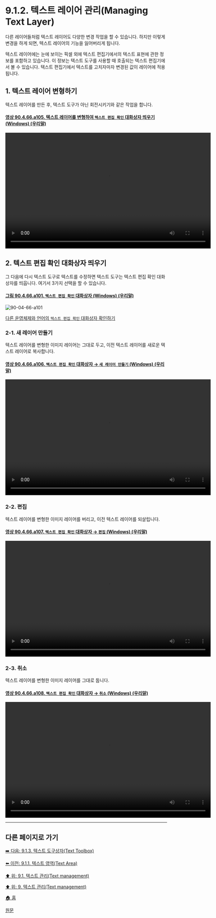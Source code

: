 # 9.1.2. 텍스트 레이어 관리(Managing Text Layer)
다른 레이어들처럼 텍스트 레이어도 다양한 변경 작업을 할 수 있습니다. 하지만 이렇게 변경을 하게 되면, 텍스트 레이어의 기능을 잃어버리게 됩니다.

텍스트 레이어에는 눈에 보이는 픽셀 외에 텍스트 편집기에서의 텍스트 표현에 관한 정보를 포함하고 있습니다. 이 정보는 텍스트 도구를 사용할 때 호출되는 텍스트 편집기에서 볼 수 있습니다. 텍스트 편집기에서 텍스트를 고치자마자 변경된 값이 레이어에 적용됩니다.

## 1. 텍스트 레이어 변형하기
텍스트 레이어를 만든 후, 텍스트 도구가 아닌 회전시키기와 같은 작업을 합니다. 

<a id="90-04-66-a105"></a>

#### [영상 90.4.66.a105. 텍스트 레이어를 변형하여 `텍스트 편집 확인` 대화상자 띄우기 (Windows) (우리말)](./90-04-66-confirm_text_editing.md#90-04-66-a105)
<video controls="controls" width="640" height="360" src="https://github.com/wonder13662/gimp/assets/15767104/5607b421-5301-4cf7-9505-3fb0516b8850"></video>

## 2. 텍스트 편집 확인 대화상자 띄우기
그 다음에 다시 텍스트 도구로 텍스트를 수정하면 텍스트 도구는 텍스트 편집 확인 대화상자를 띄웁니다. 여기서 3가지 선택을 할 수 있습니다.

<a id="90-04-66-a101"></a>

#### [그림 90.4.66.a101. `텍스트 편집 확인` 대화상자 (Windows) (우리말)](./90-04-66-confirm_text_editing.md#90-04-66-a101)
![90-04-66-a101](https://github.com/wonder13662/gimp/assets/15767104/d82593ac-48e6-4939-a096-e4be7ab09f71)

[다른 운영체제와 언어의 `텍스트 편집 확인` 대화상자 확인하기](./90-04-66-confirm_text_editing.md#90-04-66-a102)

### 2-1. 새 레이어 만들기
텍스트 레이어를 변형한 이미지 레이어는 그대로 두고, 이전 텍스트 레이어를 새로운 텍스트 레이어로 복사합니다.

<a id="90-04-66-a106"></a>

#### [영상 90.4.66.a106. `텍스트 편집 확인` 대화상자 → `새 레이어 만들기` (Windows) (우리말)](./90-04-66-confirm_text_editing.md#90-04-66-a106)
<video controls="controls" width="640" height="360" src="https://github.com/wonder13662/gimp/assets/15767104/58174c32-aca6-40fb-8a43-6365dce7cb08"></video>

### 2-2. 편집
텍스트 레이어를 변형한 이미지 레이어를 버리고, 이전 텍스트 레이어를 되살립니다.

<a id="90-04-66-a107"></a>

#### [영상 90.4.66.a107. `텍스트 편집 확인` 대화상자 → `편집` (Windows) (우리말)](./90-04-66-confirm_text_editing.md#90-04-66-a107)
<video controls="controls" width="640" height="360" src="https://github.com/wonder13662/gimp/assets/15767104/27bac218-9775-4b41-a01a-d74ca0464d37"></video>

### 2-3. 취소
텍스트 레이어를 변형한 이미지 레이어를 그대로 둡니다.

<a id="90-04-66-a108"></a>

#### [영상 90.4.66.a108. `텍스트 편집 확인` 대화상자 → `취소` (Windows) (우리말)](./90-04-66-confirm_text_editing.md#90-04-66-a108)
<video controls="controls" width="640" height="360" src="https://github.com/wonder13662/gimp/assets/15767104/581eb616-4bd8-4fa1-873e-9dab1cd96320"></video>

***

## 다른 페이지로 가기
[➡️ 다음: 9.1.3. 텍스트 도구상자(Text Toolbox)](./09-01-03-00-text_toolbox.md)

[⬅️ 이전: 9.1.1. 텍스트 영역(Text Area)](./09-01-01-text_area.md)

[⬆️ 위: 9.1. 텍스트 관리(Text management)](./09-01-00-text-management.md)

[⬆️ 위: 9. 텍스트 관리(Text management)](./09-00-text-management.md)

[🏠 홈](./00-home.md)

[원문](https://docs.gimp.org/2.10/ko/gimp-image-text-management.html#managing-text-layer)
